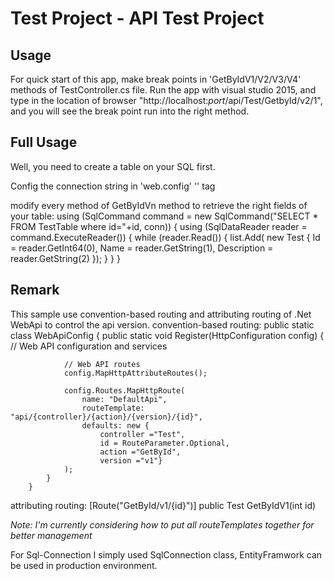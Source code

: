 # Test Project - API Test Project

## Usage

For quick start of this app, make break points in 'GetByIdV1/V2/V3/V4' methods of TestController.cs file.
Run the app with visual studio 2015, and type in the location of browser "http://localhost:*port*/api/Test/GetbyId/v2/1", and you will see the break point run into the right method.

## Full Usage
Well, you need to create a table on your SQL first.

Config the connection string in 'web.config' '<connectionStrings>' tag

modify every method of GetByIdVn method to retrieve the right fields of your table:
        using (SqlCommand command = new SqlCommand("SELECT * FROM TestTable where id="+id, conn))
        {
            using (SqlDataReader reader = command.ExecuteReader())
            {
                while (reader.Read())
                {
                    list.Add(
                        new Test
                        {
                            Id = reader.GetInt64(0),
                            Name = reader.GetString(1),
                            Description = reader.GetString(2)
                        });
                 }
            }
        }

## Remark
This sample use convention-based routing and attributing routing of .Net WebApi to control the api version.
convention-based routing:
        public static class WebApiConfig
        {
            public static void Register(HttpConfiguration config)
            {
                // Web API configuration and services

                // Web API routes
                config.MapHttpAttributeRoutes();

                config.Routes.MapHttpRoute(
                    name: "DefaultApi",
                    routeTemplate: "api/{controller}/{action}/{version}/{id}",
                    defaults: new {
                        controller ="Test",
                        id = RouteParameter.Optional,
                        action ="GetById",
                        version ="v1"}
                );
            }
        }
attributing routing:
        [Route("GetById/v1/{id}")]
        public Test GetByIdV1(int id)
        
*Note: I'm currently considering how to put all routeTemplates together for better management*

For Sql-Connection I simply used SqlConnection class, EntityFramwork can be used in production environment.

